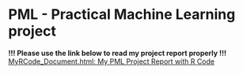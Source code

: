 # PML - Practical Machine Learning project
<b> !!! Please use the link below to read my project report properly !!! </b>
<a href="http://hwansohn.github.io/pml/MyRCode_Document.html">MyRCode_Document.html: My PML Project Report with R Code</a> <br>
